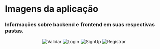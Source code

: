 # Imagens da aplicação
### Informações sobre backend e frontend em suas respectivas pastas.

<p align="center">
  <img  alt="Validar" src="https://user-images.githubusercontent.com/58411170/93835947-5795a280-fc57-11ea-8e1b-eb72b72b191f.png"> 
  <img  alt="Login" src="https://user-images.githubusercontent.com/58411170/93835896-2a48f480-fc57-11ea-99a9-000c4817eb15.png">
  <img  alt="SignUp" src="https://user-images.githubusercontent.com/58411170/93835923-4482d280-fc57-11ea-9e76-891137e6e01a.png">
  <img  alt="Registrar" src="https://user-images.githubusercontent.com/58411170/93835939-4f3d6780-fc57-11ea-9222-ffc415b60508.png">
</p>
